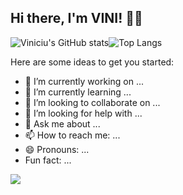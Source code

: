 ## Hi there, I'm VINI! 👋😁

![Viniciu's GitHub stats](https://github-readme-stats.vercel.app/api?username=vsmau&theme=holi)![Top Langs](https://github-readme-stats.vercel.app/api/top-langs/?username=vsmau&layout=compact&theme=holi)

Here are some ideas to get you started:

- 🔭 I’m currently working on ...
- 🌱 I’m currently learning ...
- 👯 I’m looking to collaborate on ...
- 🤔 I’m looking for help with ...
- 💬 Ask me about ...
- 📫 How to reach me: ...
- 😄 Pronouns: ...
-  Fun fact: ...

![](https://hit.yhype.me/github/profile?user_id=170134485)
